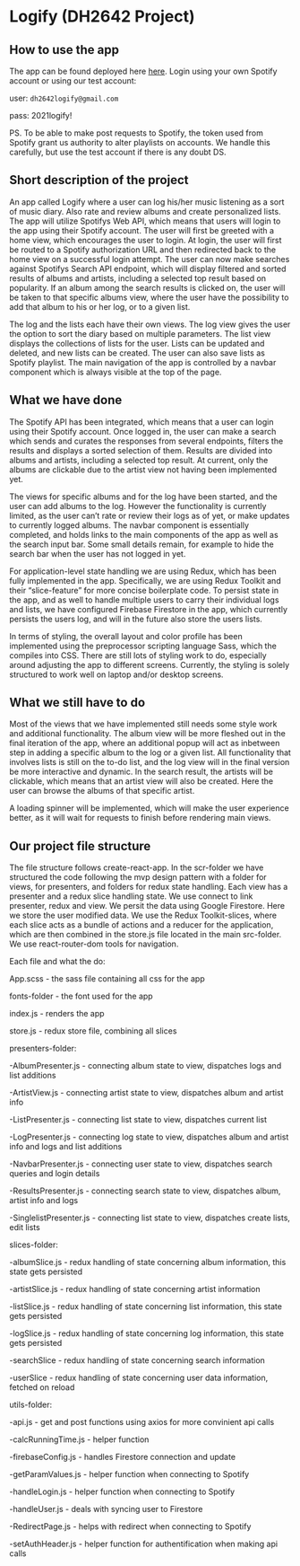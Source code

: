 # Logify (DH2642 Project)

## How to use the app

The app can be found deployed here [here](https://logify.netlify.app/home). Login using your own Spotify account or using our test account:

user: `dh2642logify@gmail.com`

pass: 2021logify!

PS. To be able to make post requests to Spotify, the token used from Spotify grant us authority to alter playlists on accounts. We handle this carefully, but use the test account if there is any doubt DS.

## Short description of the project

An app called Logify where a user can log his/her music listening as a sort of music diary. Also rate and review albums and create personalized lists. The app will utilize Spotifys Web API, which means that users will login to the app using their Spotify account.
The user will first be greeted with a home view, which encourages the user to login. At login, the user will first be routed to a Spotify authorization URL and then redirected back to the home view on a successful login attempt. The user can now make searches against Spotifys Search API endpoint, which will display filtered and sorted results of albums and artists, including a selected top result based on popularity. If an album among the search results is clicked on, the user will be taken to that specific albums view, where the user have the possibility to add that album to his or her log, or to a given list.

The log and the lists each have their own views. The log view gives the user the option to sort the diary based on multiple parameters. The list view displays the collections of lists for the user. Lists can be updated and deleted, and new lists can be created. The user can also save lists as Spotify playlist. The main navigation of the app is controlled by a navbar component which is always visible at the top of the page.

## What we have done

The Spotify API has been integrated, which means that a user can login using their Spotify account. Once logged in, the user can make a search which sends and curates the responses from several endpoints, filters the results and displays a sorted selection of them. Results are divided into albums and artists, including a selected top result. At current, only the albums are clickable due to the artist view not having been implemented yet.

The views for specific albums and for the log have been started, and the user can add albums to the log. However the functionality is currently limited, as the user can’t rate or review their logs as of yet, or make updates to currently logged albums. The navbar component is essentially completed, and holds links to the main components of the app as well as the search input bar. Some small details remain, for example to hide the search bar when the user has not logged in yet.

For application-level state handling we are using Redux, which has been fully implemented in the app. Specifically, we are using Redux Toolkit and their “slice-feature” for more concise boilerplate code. To persist state in the app, and as well to handle multiple users to carry their individual logs and lists, we have configured Firebase Firestore in the app, which currently persists the users log, and will in the future also store the users lists.

In terms of styling, the overall layout and color profile has been implemented using the preprocessor scripting language Sass, which the compiles into CSS. There are still lots of styling work to do, especially around adjusting the app to different screens. Currently, the styling is solely structured to work well on laptop and/or desktop screens.

## What we still have to do

Most of the views that we have implemented still needs some style work and additional functionality. The album view will be more fleshed out in the final iteration of the app, where an additional popup will act as inbetween step in adding a specific album to the log or a given list. All functionality that involves lists is still on the to-do list, and the log view will in the final version be more interactive and dynamic. In the search result, the artists will be clickable, which means that an artist view will also be created. Here the user can browse the albums of that specific artist.

A loading spinner will be implemented, which will make the user experience better, as it will wait for requests to finish before rendering main views.

## Our project file structure

The file structure follows create-react-app. In the scr-folder we have structured the code following the mvp design pattern with a folder for views, for presenters, and folders for redux state handling. Each view has a presenter and a redux slice handling state. We use connect to link presenter, redux and view. We persit the data using Google Firestore. Here we store the user modified data. We use the Redux Toolkit-slices, where each slice acts as a bundle of actions and a reducer for the application, which are then combined in the store.js file located in the main src-folder. We use react-router-dom tools for navigation. 

Each file and what the do:

App.scss - the sass file containing all css for the app

fonts-folder - the font used for the app

index.js - renders the app

store.js - redux store file, combining all slices

presenters-folder:

  -AlbumPresenter.js - connecting album state to view, dispatches logs and list additions

  -ArtistView.js - connecting artist state to view, dispatches album and artist info

  -ListPresenter.js - connecting list state to view, dispatches current list

  -LogPresenter.js - connecting log state to view, dispatches album and artist info and logs and list additions

  -NavbarPresenter.js - connecting user state to view, dispatches search queries and login details

  -ResultsPresenter.js - connecting search state to view, dispatches album, artist info and logs

  -SinglelistPresenter.js - connecting list state to view, dispatches create lists, edit lists

slices-folder:

  -albumSlice.js - redux handling of state concerning album information, this state gets persisted

  -artistSlice.js - redux handling of state concerning artist information

  -listSlice.js - redux handling of state concerning list information, this state gets persisted

  -logSlice.js - redux handling of state concerning log information, this state gets persisted

  -searchSlice - redux handling of state concerning search information

  -userSlice - redux handling of state concerning user data information, fetched on reload
  
utils-folder:

-api.js - get and post functions using axios for more convinient api calls

-calcRunningTime.js - helper function

-firebaseConfig.js - handles Firestore connection and update

-getParamValues.js - helper function when connecting to Spotify

-handleLogin.js - helper function when connecting to Spotify

-handleUser.js - deals with syncing user to Firestore

-RedirectPage.js - helps with redirect when connecting to Spotify

-setAuthHeader.js - helper function for authentification when making api calls












